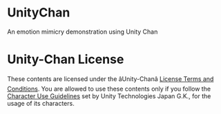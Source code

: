 # UnityChan
An emotion mimicry demonstration using Unity Chan

# Unity-Chan License
These contents are licensed under the âUnity-Chanâ [License Terms and Conditions](http://unity-chan.com/download/license_en.html). You are allowed to use these contents only if you follow the [Character Use Guidelines](http://unity-chan.com/download/guideline_en.html) set by Unity Technologies Japan G.K., for the usage of its characters.
